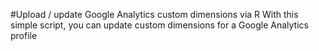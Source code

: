 #Upload / update Google Analytics custom dimensions via R
With this simple script, you can update custom dimensions for a Google Analytics profile
